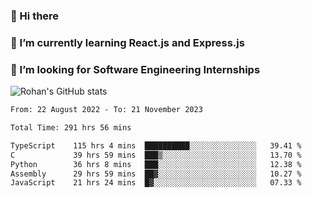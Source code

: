 ### 👋 Hi there 

<!--
**rohznmdev/rohznmdev** is a ✨ _special_ ✨ repository because its `README.md` (this file) appears on your GitHub profile.

Here are some ideas to get you started:

- 🔭 I’m currently working on ...
- 🌱 I’m currently learning Ruby and Ruby on Rails
- 👯 I’m looking to collaborate on ...
- 🤔 I’m looking for help with ...
- 💬 Ask me about ...
- 📫 How to reach me: ...
- 😄 Pronouns: ...
- ⚡ Fun fact: ...
-->
### 🌱 I’m currently learning React.js and Express.js
### 🤔 I’m looking for Software Engineering Internships
![Rohan's GitHub stats](https://github-readme-stats.vercel.app/api?username=rohznmdev&theme=dark&show_icons=true)

<!--START_SECTION:waka-->

```txt
From: 22 August 2022 - To: 21 November 2023

Total Time: 291 hrs 56 mins

TypeScript    115 hrs 4 mins  ██████████░░░░░░░░░░░░░░░   39.41 %
C             39 hrs 59 mins  ███▒░░░░░░░░░░░░░░░░░░░░░   13.70 %
Python        36 hrs 8 mins   ███░░░░░░░░░░░░░░░░░░░░░░   12.38 %
Assembly      29 hrs 59 mins  ██▓░░░░░░░░░░░░░░░░░░░░░░   10.27 %
JavaScript    21 hrs 24 mins  █▓░░░░░░░░░░░░░░░░░░░░░░░   07.33 %
```

<!--END_SECTION:waka-->
